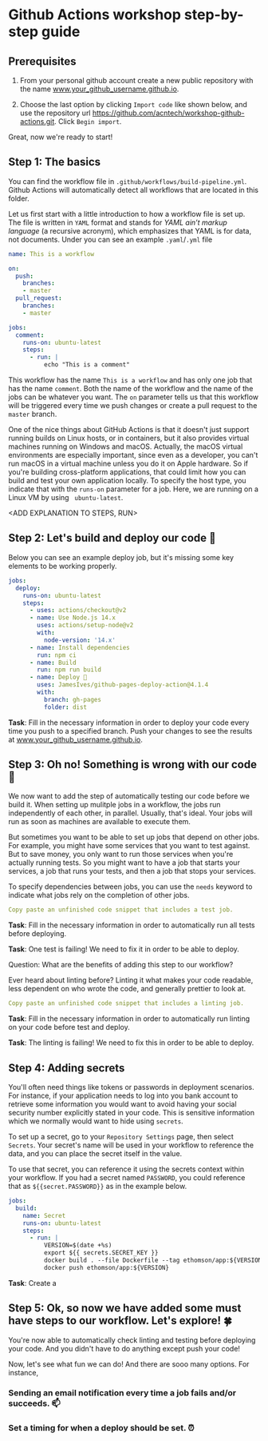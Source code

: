 # Github Actions workshop step-by-step guide

## Prerequisites

1. From your personal github account create a new public repository with the name www.your_github_username.github.io. 

2. Choose the last option by clicking `Import code` like shown below, and use the repository url 
https://github.com/acntech/workshop-github-actions.git. Click `Begin import`.

Great, now we're ready to start!

## Step 1: The basics 

You can find the workflow file in `.github/workflows/build-pipeline.yml`. Github Actions will automatically detect all workflows that are located in this folder.

Let us first start with a little introduction to how a workflow file is set up. The file is written in `YAML` format and stands for *YAML ain’t markup language* (a recursive acronym), which emphasizes that YAML is for data, not documents. Under you can see an example `.yaml`/`.yml` file

```yaml
name: This is a workflow

on:
  push:
    branches:
    - master
  pull_request:
    branches:
    - master

jobs:
  comment:
    runs-on: ubuntu-latest
    steps:
      - run: |
          echo "This is a comment"
```

This workflow has the name `This is a workflow` and has only one job that has the name `comment`. Both the name of the workflow and the name of the jobs can be whatever you want. The `on` parameter tells us that this workflow will be triggered every time we push changes or create a pull request to the `master` branch.

One of the nice things about GitHub Actions is that it doesn't just support running builds on Linux hosts, or in containers, but it also provides virtual machines running on Windows and macOS. Actually, the macOS virtual environments are especially important, since even as a developer, you can't run macOS in a virtual machine unless you do it on Apple hardware. So if you're building cross-platform applications, that could limit how you can build and test your own application locally. To specify the host type, you indicate that with the `runs-on` parameter for a job. Here, we are running on a Linux VM by using `
ubuntu-latest`.

<ADD EXPLANATION TO STEPS, RUN>

## Step 2: Let's build and deploy our code 🚀

Below you can see an example deploy job, but it's missing some key elements to be working properly.

```yaml
jobs:
  deploy:
    runs-on: ubuntu-latest
    steps:
      - uses: actions/checkout@v2
      - name: Use Node.js 14.x
        uses: actions/setup-node@v2
        with:
          node-version: '14.x'
      - name: Install dependencies
        run: npm ci
      - name: Build
        run: npm run build
      - name: Deploy 🚀
        uses: JamesIves/github-pages-deploy-action@4.1.4
        with:
          branch: gh-pages
          folder: dist
```

**Task**: Fill in the necessary information in order to deploy your code every time you push to a specified branch. Push your changes to see the results at www.your_github_username.github.io.

## Step 3: Oh no! Something is wrong with our code 🐛

We now want to add the step of automatically testing our code before we build it. When setting up mulitple jobs in a workflow, the jobs run independently of each other, in parallel. Usually, that's ideal. Your jobs will run as soon as machines are available to execute them.

But sometimes you want to be able to set up jobs that depend on other jobs. For example, you might have some services that you want to test against. But to save money, you only want to run those services when you're actually running tests. So you might want to have a job that starts your services, a job that runs your tests, and then a job that stops your services.

To specify dependencies between jobs, you can use the `needs` keyword to indicate what jobs rely on the completion of other jobs.

```yaml
Copy paste an unfinished code snippet that includes a test job.
```

**Task**: Fill in the necessary information in order to automatically run all tests before deploying. 

**Task**: One test is failing! We need to fix it in order to be able to deploy. 

Question: What are the benefits of adding this step to our workflow?

Ever heard about linting before? Linting it what makes your code readable, less dependent on who wrote the code, and generally prettier to look at.

```yaml
Copy paste an unfinished code snippet that includes a linting job.
```
  
**Task**: Fill in the necessary information in order to automatically run linting on your code before test and deploy.
  
**Task**: The linting is failing! We need to fix this in order to be able to deploy.

## Step 4: Adding secrets

You'll often need things like tokens or passwords in deployment scenarios. For instance, if your application needs to log into you bank account to retrieve some information you would want to avoid having your social security number explicitly stated in your code. This is sensitive information which we normally would want to hide using `secrets`.

To set up a secret, go to your `Repository Settings` page, then select `Secrets`. Your secret's name will be used in your workflow to reference the data, and you can place the secret itself in the value.
  
To use that secret, you can reference it using the secrets context within your workflow. If you had a secret named `PASSWORD`, you could reference that as `${{secret.PASSWORD}}` as in the example below.

```yaml
jobs:
  build:
    name: Secret
    runs-on: ubuntu-latest
    steps:
      - run: |
          VERSION=$(date +%s)
          export ${{ secrets.SECRET_KEY }}
          docker build . --file Dockerfile --tag ethomson/app:${VERSION}
          docker push ethomson/app:${VERSION}
```

**Task**: Create a 
  
## Step 5: Ok, so now we have added some must have steps to our workflow. Let's explore! 🍀

You're now able to automatically check linting and testing before deploying your code. And you didn't have to do anything except push your code!

Now, let's see what fun we can do! And there are sooo many options. For instance,

### Sending an email notification every time a job fails and/or succeeds. 📫
  
### Set a timing for when a deploy should be set. ⏰

